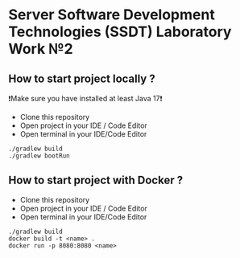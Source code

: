 # Server Software Development Technologies (SSDT) Laboratory Work №2
## How to start project locally ?
:heavy_exclamation_mark:Make sure you have installed at least Java 17:heavy_exclamation_mark:
- Clone this repository  
- Open project in your IDE / Code Editor  
- Open terminal in your IDE/Code Editor  
```
./gradlew build
./gradlew bootRun
``` 
## How to start project with Docker ?
- Clone this repository  
- Open project in your IDE / Code Editor  
- Open terminal in your IDE/Code Editor  
```
./gradlew build
docker build -t <name> .
docker run -p 8080:8080 <name>
```
